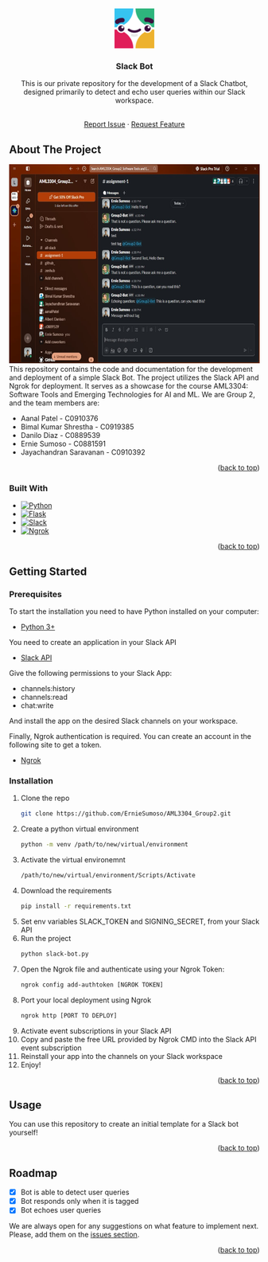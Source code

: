 <a name="readme-top"></a>

<!-- PROJECT LOGO -->
<br />
<div align="center">
  <a href="https://github.com/ErnieSumoso/AML3304_Group2">
    <img src="media/project-icon.png" alt="Icon" width="80" height="80">
  </a>

  <h3 align="center">Slack Bot</h3>
    This is our private repository for the development of a Slack Chatbot, designed primarily to detect and echo user queries within our Slack workspace.
  <p align="center">
    <br />
    <a href="https://github.com/github_username/repo_name/issues/new?labels=bug&template=bug-report---.md">Report Issue</a>
    ·
    <a href="https://github.com/github_username/repo_name/issues/new?labels=enhancement&template=feature-request---.md">Request Feature</a>
  </p>
</div>


## About The Project

<div align="center">
  <img src="media/project-showcase.png" alt="Showcase" width="666" height="400">
</div>
This repository contains the code and documentation for the development and deployment of a simple Slack Bot.
The project utilizes the Slack API and Ngrok for deployment. It serves as a showcase for the course
AML3304: Software Tools and Emerging Technologies for AI and ML.
We are Group 2, and the team members are:

- Aanal	Patel	- C0910376
- Bimal Kumar	Shrestha - C0919385
- Danilo	Diaz - C0889539
- Ernie	Sumoso - C0881591
- Jayachandran Saravanan - C0910392
<p align="right">(<a href="#readme-top">back to top</a>)</p>


### Built With

* [![Python][python-badge]][python-url]
* [![Flask][flask-badge]][flask-url]
* [![Slack][slack-badge]][slack-url]
* [![Ngrok][ngrok-badge]][ngrok-url]

<p align="right">(<a href="#readme-top">back to top</a>)</p>


## Getting Started

### Prerequisites

To start the installation you need to have Python installed on your computer:
* [Python 3+](https://www.python.org/downloads/)

You need to create an application in your Slack API
* [Slack API](api.slack.com)

Give the following permissions to your Slack App:
- channels:history
- channels:read
- chat:write

And install the app on the desired Slack channels on your workspace.

Finally, Ngrok authentication is required. You can create an account in the following site to get a token.
* [Ngrok](https://dashboard.ngrok.com/get-started/your-authtoken)

### Installation

1. Clone the repo
   ```sh
   git clone https://github.com/ErnieSumoso/AML3304_Group2.git
   ```
2. Create a python virtual environment
   ```sh
   python -m venv /path/to/new/virtual/environment
   ```
3. Activate the virtual environemnt
   ```sh
   /path/to/new/virtual/environment/Scripts/Activate
   ```
4. Download the requirements
   ```sh
   pip install -r requirements.txt
   ```
5. Set env variables SLACK_TOKEN and SIGNING_SECRET, from your Slack API
6. Run the project
   ```sh
   python slack-bot.py
   ```
7. Open the Ngrok file and authenticate using your Ngrok Token:
   ```sh
   ngrok config add-authtoken [NGROK TOKEN]
   ```
8. Port your local deployment using Ngrok
   ```sh
   ngrok http [PORT TO DEPLOY]
   ```
9. Activate event subscriptions in your Slack API
10. Copy and paste the free URL provided by Ngrok CMD into the Slack API event subscription
11. Reinstall your app into the channels on your Slack workspace
12. Enjoy!

<p align="right">(<a href="#readme-top">back to top</a>)</p>

## Usage

You can use this repository to create an initial template for a Slack bot yourself!

<p align="right">(<a href="#readme-top">back to top</a>)</p>


## Roadmap

- [X] Bot is able to detect user queries
- [X] Bot responds only when it is tagged
- [X] Bot echoes user queries

We are always open for any suggestions on what feature to implement next. Please, add them on the [issues section](https://github.com/ErnieSumoso/AML3304_Group2/issues).

<p align="right">(<a href="#readme-top">back to top</a>)</p>

<!-- MARKDOWN LINKS & IMAGES -->
<!-- https://www.markdownguide.org/basic-syntax/#reference-style-links -->
[python-badge]: https://img.shields.io/badge/python-3670A0?style=for-the-badge&logo=python&logoColor=ffdd54
[python-url]: https://www.python.org/
[flask-badge]: https://img.shields.io/badge/Flask-000000?style=for-the-badge&logo=Flask&logoColor=white
[flask-url]: https://flask.palletsprojects.com/en/3.0.x/
[ngrok-badge]: https://img.shields.io/badge/ngrok-1F1E37?logo=ngrok&logoColor=fff&style=for-the-badge
[ngrok-url]: https://ngrok.com/
[slack-badge]: https://img.shields.io/badge/Slack-4A154B?logo=slack&logoColor=fff&style=for-the-badge
[slack-url]: https://api.slack.com/
